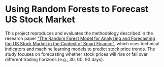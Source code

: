 # Using Random Forests to Forecast US Stock Market

This project reproduces and evaluates the methodology described in the research paper ["The Random Forest Model for Analyzing and
Forecasting the US Stock Market in the Context of Smart
Finance"](https://arxiv.org/pdf/2402.17194), which uses technical indicators and machine learning models to predict stock price trends. The study focuses on forecasting whether stock prices will rise or fall over different trading horizons (e.g., 30, 60, 90 days).
